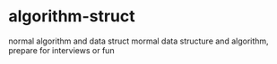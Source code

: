 # algorithm-struct
normal algorithm and data struct
mormal data structure and algorithm, prepare for interviews or fun
